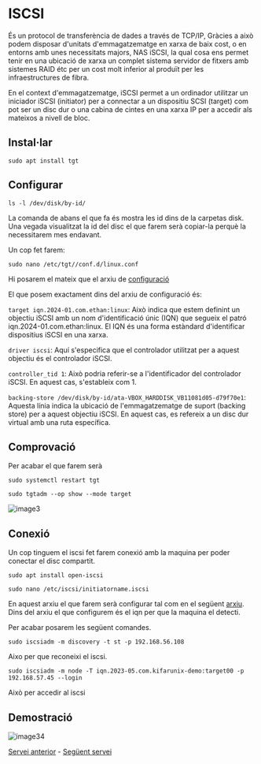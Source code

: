 # ISCSI

És un protocol de transferència de dades a través de TCP/IP, Gràcies a això podem disposar d'unitats d'emmagatzematge en xarxa de baix cost, o en entorns amb unes necessitats majors, NAS iSCSI, la qual cosa ens permet tenir en una ubicació de xarxa un complet sistema servidor de fitxers amb sistemes RAID étc per un cost molt inferior al produït per les infraestructures de fibra.

En el context d'emmagatzematge, iSCSI permet a un ordinador utilitzar un iniciador iSCSI (initiator) per a connectar a un dispositiu SCSI (target) com pot ser un disc dur o una cabina de cintes en una xarxa IP per a accedir als mateixos a nivell de bloc.

## Instal·lar
```console
sudo apt install tgt
```

## Configurar
```console
ls -l /dev/disk/by-id/
```

La comanda de abans el que fa és mostra les id dins de la carpetas disk. Una vegada visualitzat la id del disc el que farem serà copiar-la perquè la necessitarem mes endavant.

Un cop fet farem:
```
sudo nano /etc/tgt//conf.d/linux.conf
```
Hi posarem el mateix que el arxiu de [configuració](https://github.com/Proyecto-Sintesi/configs/blob/main/etc/iscsi/linux.conf)

El que posem exactament dins del arxiu de configuració és:

`target iqn.2024-01.com.ethan:linux`: Això indica que estem definint un objectiu iSCSI amb un nom d'identificació únic (IQN) que segueix el patró iqn.2024-01.com.ethan:linux. El IQN és una forma estàndard d'identificar dispositius iSCSI en una xarxa.

`driver iscsi`: Aquí s'especifica que el controlador utilitzat per a aquest objectiu és el controlador iSCSI.

`controller_tid 1`: Això podria referir-se a l'identificador del controlador iSCSI. En aquest cas, s'estableix com 1.

`backing-store /dev/disk/by-id/ata-VBOX_HARDDISK_VB11081d05-d79f70e1`: Aquesta línia indica la ubicació de l'emmagatzematge de suport (backing store) per a aquest objectiu iSCSI. En aquest cas, es refereix a un disc dur virtual amb una ruta específica.

## Comprovació

Per acabar el que farem serà 
```console
sudo systemctl restart tgt
```

```console
sudo tgtadm --op show --mode target
``` 
![image3](https://github.com/Proyecto-Sintesi/configs/assets/165918288/98a8fe96-89da-4bd0-9302-8d155518592b)

## Conexió
Un cop tinguem el iscsi fet farem conexió amb la maquina per poder conectar el disc compartit.

```console
sudo apt install open-iscsi
```

```console
sudo nano /etc/iscsi/initiatorname.iscsi
```
En aquest arxiu el que farem serà configurar tal com en el següent [arxiu](https://github.com/Proyecto-Sintesi/configs/blob/main/etc/iscsi/initiatorname.iscsi). Dins del arxiu el que configurem és el iqn per que la maquina el detecti.

Per acabar posarem les següent comandes.

```console
sudo iscsiadm -m discovery -t st -p 192.168.56.108
```

Aixo per que reconeixi el iscsi.

```console
sudo iscsiadm -m node -T iqn.2023-05.com.kifarunix-demo:target00 -p 192.168.57.45 --login
```

Això per accedir al iscsi

## Demostració

![image34](https://github.com/Proyecto-Sintesi/configs/assets/165918288/27e15e7d-b9f4-4dcb-b635-4a0388827b33)

<p><a href="https://github.com/Proyecto-Sintesi/configs/tree/main/etc/netdata">Servei anterior</a> - <a href="https://github.com/Proyecto-Sintesi/configs/tree/main/etc/raid">Següent servei</a></p>

